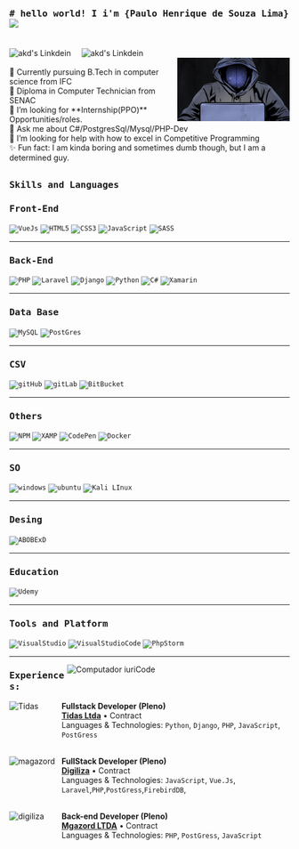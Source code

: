 <div>
  
  <h3><b><samp> # hello world!  I i'm {Paulo Henrique de Souza Lima}
    <img src="https://github.com/himanshusharma89/himanshusharma89/blob/master/Hi.gif" width="25px"></samp></b></h3>
  <br>
  <a href="https://www.linkedin.com/in/paulo-henrique-de-souza-lima-3b230b196/">
    <img align="left" alt="akd's Linkdein" width="130px" src="https://img.shields.io/badge/LinkedIn-0077B5?style=for-the-badge&logo=linkedin&logoColor=white" />
  </a>

  <a href="https://api.whatsapp.com/send/?phone=5511948142034&text&app_absent=0">
   <img align="left" alt="akd's Linkdein" width="135px" src="https://img.shields.io/badge/WhatsApp-25D366?style=for-the-badge&logo=whatsapp&logoColor=white"/>
  </a>
  
</div>
<br>

<div>
  
  <img align="right" src="https://github.com/paulo4676/paulo4676/blob/main/imgs/hacker2.gif"  heigth="150px" width="40%"/>
  
  <div align="left" width="70%">
    <br>
   👷 Currently pursuing B.Tech in computer science from IFC
    <br>
   🔭 Diploma in Computer Technician from SENAC
     <br>
   💼 I’m looking for **Internship(PPO)** Opportunities/roles.
     <br>
   💬 Ask me about C#/PostgresSql/Mysql/PHP-Dev
     <br>
   🤔 I’m looking for help with how to excel in Competitive Programming
     <br>
   ✨ Fun fact: I am kinda boring and sometimes dumb though, but I am a determined guy.
     <br>
  </div>
</div>

##
<h3><b><samp>Skills and Languages</samp></b></h3>
  
 
  <h3><b><samp>Front-End</samp></b></h3>
    
  <code>![VueJs](https://img.shields.io/badge/Vue.js-35495E?style=for-the-badge&logo=vue-dot-js&logoColor=4FC08D)</code>
  <code>![HTML5](https://img.shields.io/badge/HTML5-E34F26?style=for-the-badge&logo=html5&logoColor=white)</code>
  <code>![CSS3](https://img.shields.io/badge/CSS3-1572B6?style=for-the-badge&logo=css3&logoColor=white)</code>
  <code>![JavaScript](https://img.shields.io/badge/JavaScript-323330?style=for-the-badge&logo=javascript&logoColor=F7DF1E)</code>
  <code>![SASS](https://img.shields.io/badge/Sass-CC6699?style=for-the-badge&logo=sass&logoColor=white)</code>
  
   <hr>  
  
  
  <h3><b><samp>Back-End</samp></b></h3>
  
  <code>![PHP](https://img.shields.io/badge/PHP-777BB4?style=for-the-badge&logo=php&logoColor=white)</code>
  <code>![Laravel](https://img.shields.io/badge/Laravel-FF2D20?style=for-the-badge&logo=laravel&logoColor=white)</code>
  <code>![Django](https://img.shields.io/badge/Django-092E20?style=for-the-badge&logo=django&logoColor=white)</code>
  <code>![Python](https://img.shields.io/badge/Python-3776AB?style=for-the-badge&logo=python&logoColor=white)</code>
  <code>![C#](https://img.shields.io/badge/C%23-239120?style=for-the-badge&logo=c-sharp&logoColor=white)</code>
  <code>![Xamarin](https://img.shields.io/badge/Xamarin-3498DB?style=for-the-badge&logo=xamarin&logoColor=white)</code>
    
  
  
   <hr>  
    
  <h3><b><samp>Data Base</samp></b></h3>
  
  <code>![MySQL](https://img.shields.io/badge/MySQL-00000F?style=for-the-badge&logo=mysql&logoColor=white)</code>
  <code>![PostGres](https://img.shields.io/badge/PostgreSQL-316192?style=for-the-badge&logo=postgresql&logoColor=white)</code>
  
   <hr>  
  
  
  <h3><b><samp>CSV</samp></b></h3>
  
  <code>![gitHub](https://img.shields.io/badge/GitHub-100000?style=for-the-badge&logo=github&logoColor=white)</code>
  <code>![gitLab](https://img.shields.io/badge/GitLab-330F63?style=for-the-badge&logo=gitlab&logoColor=white)</code>
  <code>![BitBucket](https://img.shields.io/badge/Bitbucket-330F63?style=for-the-badge&logo=bitbucket&logoColor=white)</code>
  
   <hr>  
  
 
  <h3><b><samp>Others</samp></b></h3>
  
  <code>![NPM](https://img.shields.io/badge/npm-CB3837?style=for-the-badge&logo=npm&logoColor=white)</code>
  <code>![XAMP](https://img.shields.io/badge/Xampp-F37623?style=for-the-badge&logo=xampp&logoColor=white)</code>
  <code>![CodePen](https://img.shields.io/badge/Codepen-000000?style=for-the-badge&logo=codepen&logoColor=white)</code>
  <code>![Docker](https://img.shields.io/badge/Docker-2CA5E0?style=for-the-badge&logo=docker&logoColor=white)</code>
  
   <hr>  
  
  
   <h3><b><samp>SO</samp></b></h3>
  
  <code>![windows](https://img.shields.io/badge/Windows-0078D6?style=for-the-badge&logo=windows&logoColor=white)</code>
  <code>![ubuntu]( https://img.shields.io/badge/Ubuntu-E95420?style=for-the-badge&logo=ubuntu&logoColor=white)</code>
  <code>![Kali LInux](https://img.shields.io/badge/Kali_Linux-557C94?style=for-the-badge&logo=kali-linux&logoColor=white)</code>
  
   <hr>  
  
  
  <h3><b><samp>Desing</samp></b></h3>
  
  <code>![ABOBExD](https://img.shields.io/badge/Adobe%20XD-470137?style=for-the-badge&logo=Adobe%20XD&logoColor=#FF61F6)</code>
  
 <hr>   

 
 <h3><b><samp>Education</samp></b></h3> 
  
   <code>![Udemy](https://img.shields.io/badge/Udemy-EC5252?style=for-the-badge&logo=Udemy&logoColor=white)</code>
  
 <hr>   

<h3><b><samp>Tools and Platform</samp></b></h3>

<code>![VisualStudio](https://img.shields.io/badge/Visual_Studio-5C2D91?style=for-the-badge&logo=visual%20studio&logoColor=white)</code>
<code>![VisualStudioCode](https://img.shields.io/badge/Visual_Studio_Code-0078D4?style=for-the-badge&logo=visual%20studio%20code&logoColor=white)</code>
<code>![PhpStorm](https://img.shields.io/badge/phpstorm-143?style=for-the-badge&logo=phpstorm&logoColor=black&color=black&labelColor=darkorchid)</code>
  
<hr>
  <img src="https://raw.githubusercontent.com/MicaelliMedeiros/micaellimedeiros/master/image/computer-illustration.png" min-width="400px" max-width="400px" width="400px" align="right" alt="Computador iuriCode">  
  
  
  <div>
<h3><b><samp>Experiences:</samp></b></h3>

[<img align="left" height="94px" width="94px" alt="Tidas" src="https://encrypted-tbn0.gstatic.com/images?q=tbn:ANd9GcTrfmxZLAdpJ7xfoiCO07SMAzLbTRwHBqY-Lkrz8_Fu2J_ot33qlwafucaB1jxaIFaTyGQ&usqp=CAU"/>](https://www.tidas.com.br/)

**Fullstack Developer (Pleno)** \
[**Tidas Ltda**](https://www.tidas.com.br/) • Contract \
Languages & Technologies: `Python`, `Django`, `PHP`, `JavaScript`, `PostGress`\
<br/>

[<img align="left" height="94px" width="94px" alt="magazord" src="https://encrypted-tbn0.gstatic.com/images?q=tbn:ANd9GcQk3SIE8cUPPTQYkfudSVMK_gzk2LLxh6cZYPDPhfxh86shso-hu5idsPEyQIULRNHhzhk&usqp=CAU"/>](https://digiliza.com.br/)

**FullStack Developer (Pleno)** \
[**Digiliza**](https://digiliza.com.br/) • Contract \
Languages & Technologies: `JavaScript`, `Vue.Js`, `Laravel`,`PHP`,`PostGress`,`FirebirdDB`, \
<br/>

[<img align="left" height="94px" width="94px" alt="digiliza" src="https://media-exp1.licdn.com/dms/image/C4D0BAQG3M1dB5TNwNw/company-logo_200_200/0/1639092973188?e=2147483647&v=beta&t=2ASB52v2LsBLb0vMm78iTqFMiG4lhtzLm5umvh1wfys"/>](https://www.google.com/aclk?sa=l&ai=DChcSEwjhns2JuvfzAhW4bG8EHfxmCj4YABADGgJqZg&ae=2&sig=AOD64_1xFZsKyB7wYsMQJ5yBBSCT_-vU8Q&q&adurl&ved=2ahUKEwjumsKJuvfzAhVQqJUCHalUByYQ0Qx6BAgDEAE)

**Back-end Developer (Pleno)** \
[**Mgazord LTDA**](https://www.magazord.com.br/?utm_source=google&utm_medium=cpc&utm_campaign=marca&gclid=CjwKCAjw9-KTBhBcEiwAr19ig2Kbku4AZJ-p4NYWiuYIj8aA_nAcYxfT11wjcaUqlgx9AsDOsMWy3RoCbksQAvD_BwE) • Contract \
Languages & Technologies: `PHP`, `PostGress`, `JavaScript` \
<br/>
</div>
